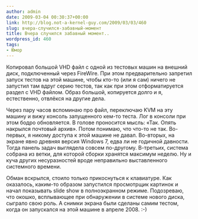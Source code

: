 ```yaml
---
author: admin
date: 2009-03-04 00:30:37+00:00
link: http://blog.not-a-kernel-guy.com/2009/03/03/460
slug: вчера-случился-забавный-момент
title: Вчера случился забавный момент..
wordpress_id: 460
tags:
- Юмор
---
```


Копировал большой VHD файл с одной из тестовых машин на внешний диск, подключенный через FireWire. При этом предварительно запретил запуск тестов на этой машине, чтобы кто-то (или я сам) ничего не запустил там вдруг серию тестов, так как при этом отформатируется раздел с VHD файлом. Образ большой, копируется долго и я, естественно, отвлёкся на другие дела.

Через пару часов вспоминаю про файл, переключаю KVM на эту машину и вижу консоль запущенного кем-то теста. Лог в консоли при этом бодро обновляется. В голове проносится мысль: «Так. Опять накрылся почтовый архив». Потом понимаю, что что-то не так. Во-первых, я никому доступа к этой машине не давал. Во-вторых, на экране явно древняя версия Windows 7, едва ли не годичной давности. Тогда панель задач выглядела совсем по-другому. В-третьих, система собрана из ветки, для которой сборки хранятся максимум неделю. Ну и куча других несуразностей вроде неправильно выставленного системного времени.

Обман вскрылся, стоило только прикоснуться к клавиатуре. Как оказалось, каким-то образом запустился просмотрщик картинок и начал показывать slide show в полноэкранном режиме. Подозреваю, что окошко, всплывающее при обнаружении в системе нового диска, сыграло свою роль. А снимки экрана были сделаны самим тестом, когда он запускался на этой машине в апреле 2008. :-)
